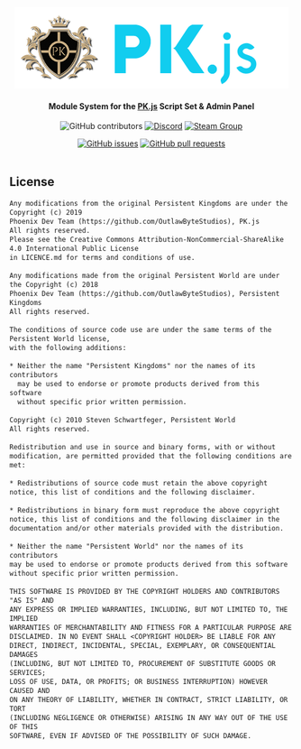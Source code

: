 <div align="center">

![Logo](pk-js.png)
#### Module System for the [PK.js](https://github.com/OutlawByteStudios/PK.js) Script Set & Admin Panel

![GitHub contributors](https://img.shields.io/github/contributors/OutlawByteStudios/PK.js-Module-System.svg?style=flat-square)
[![Discord](https://img.shields.io/discord/450652484634148875.svg?style=flat-square&logo=discord)](https://discord.gg/jwM54DB)
[![Steam Group](https://img.shields.io/badge/Steam-Group-lightgrey.svg?style=flat-square)](https://steamcommunity.com/groups/persistent-kingdoms)

[![GitHub issues](https://img.shields.io/github/issues/OutlawByteStudios/PK.js-Module-System.svg?style=flat-square)](https://github.com/OutlawByteStudios/PK.js/issues)
[![GitHub pull requests](https://img.shields.io/github/issues-pr-raw/OutlawByteStudios/PK.js-Module-System.svg?style=flat-square)](https://github.com/OutlawByteStudios/PK.js/pulls)
<br><br>
</div>



## License
```
Any modifications from the original Persistent Kingdoms are under the Copyright (c) 2019
Phoenix Dev Team (https://github.com/OutlawByteStudios), PK.js
All rights reserved.
Please see the Creative Commons Attribution-NonCommercial-ShareAlike 4.0 International Public License
in LICENCE.md for terms and conditions of use.

Any modifications made from the original Persistent World are under the Copyright (c) 2018
Phoenix Dev Team (https://github.com/OutlawByteStudios), Persistent Kingdoms
All rights reserved.

The conditions of source code use are under the same terms of the Persistent World license,
with the following additions:

* Neither the name "Persistent Kingdoms" nor the names of its contributors
  may be used to endorse or promote products derived from this software
  without specific prior written permission.

Copyright (c) 2010 Steven Schwartfeger, Persistent World
All rights reserved.

Redistribution and use in source and binary forms, with or without
modification, are permitted provided that the following conditions are met:

* Redistributions of source code must retain the above copyright
notice, this list of conditions and the following disclaimer.

* Redistributions in binary form must reproduce the above copyright
notice, this list of conditions and the following disclaimer in the
documentation and/or other materials provided with the distribution.

* Neither the name "Persistent World" nor the names of its contributors
may be used to endorse or promote products derived from this software
without specific prior written permission.

THIS SOFTWARE IS PROVIDED BY THE COPYRIGHT HOLDERS AND CONTRIBUTORS "AS IS" AND
ANY EXPRESS OR IMPLIED WARRANTIES, INCLUDING, BUT NOT LIMITED TO, THE IMPLIED
WARRANTIES OF MERCHANTABILITY AND FITNESS FOR A PARTICULAR PURPOSE ARE
DISCLAIMED. IN NO EVENT SHALL <COPYRIGHT HOLDER> BE LIABLE FOR ANY
DIRECT, INDIRECT, INCIDENTAL, SPECIAL, EXEMPLARY, OR CONSEQUENTIAL DAMAGES
(INCLUDING, BUT NOT LIMITED TO, PROCUREMENT OF SUBSTITUTE GOODS OR SERVICES;
LOSS OF USE, DATA, OR PROFITS; OR BUSINESS INTERRUPTION) HOWEVER CAUSED AND
ON ANY THEORY OF LIABILITY, WHETHER IN CONTRACT, STRICT LIABILITY, OR TORT
(INCLUDING NEGLIGENCE OR OTHERWISE) ARISING IN ANY WAY OUT OF THE USE OF THIS
SOFTWARE, EVEN IF ADVISED OF THE POSSIBILITY OF SUCH DAMAGE.
```

